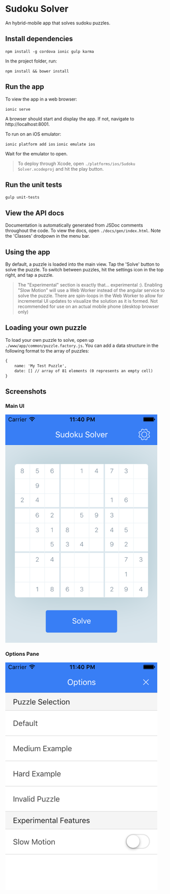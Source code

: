 # Sudoku Solver

An hybrid-mobile app that solves sudoku puzzles.

## Install dependencies

`npm install -g cordova ionic gulp karma`

In the project folder, run:

`npm install && bower install`

## Run the app

To view the app in a web browser:

`ionic serve`

A browser should start and display the app. If not, navigate to http://localhost:8001.

To run on an iOS emulator:

`ionic platform add ios`
`ionic emulate ios`

Wait for the emulator to open.

> To deploy through Xcode, open `./platforms/ios/Sudoku Solver.xcodeproj` and hit the play button.

## Run the unit tests

`gulp unit-tests`

## View the API docs

Documentation is automatically generated from JSDoc comments throughout the code. To view the docs, open `./docs/gen/index.html`. Note the 'Classes' drodpown in the menu bar.

## Using the app

By default, a puzzle is loaded into the main view. Tap the 'Solve' button to solve the puzzle. To switch between puzzles, hit the settings icon in the top right, and tap a puzzle.

> The "Experimental" section is exactly that... experimental :). Enabling "Slow Motion" will use a Web Worker instead of the angular service to solve the puzzle. There are spin-loops in the Web Worker to allow for incremental UI updates to visualize the solution as it is formed. Not recommended for use on an actual mobile phone (desktop browser only)

## Loading your own puzzle

To load your own puzzle to solve, open up `./www/app/common/puzzle.factory.js`. You can add a data structure in the following format to the array of puzzles:

```
{
    name: 'My Test Puzzle',
    date: [] // array of 81 elements (0 represents an empty cell)
}
```

## Screenshots

### Main UI

![alt text](screenshots/main.png "Main UI")

### Options Pane

![alt text](screenshots/options.png "Options Pane")
